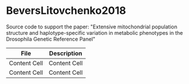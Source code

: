 # BeversLitovchenko2018
Source code to support the paper: "Extensive  mitochondrial  population  structure  and  haplotype-specific  variation  in  metabolic  phenotypes  in  the  Drosophila  Genetic  Reference  Panel"

| File  | Description |
| ------------- | ------------- |
| Content Cell  | Content Cell  |
| Content Cell  | Content Cell  |
